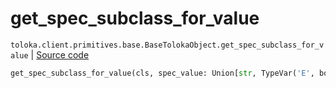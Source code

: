# get_spec_subclass_for_value
`toloka.client.primitives.base.BaseTolokaObject.get_spec_subclass_for_value` | [Source code](https://github.com/Toloka/toloka-kit/blob/v0.1.26/src/client/primitives/base.py#L225)

```python
get_spec_subclass_for_value(cls, spec_value: Union[str, TypeVar('E', bound=Enum), None] = None)
```

